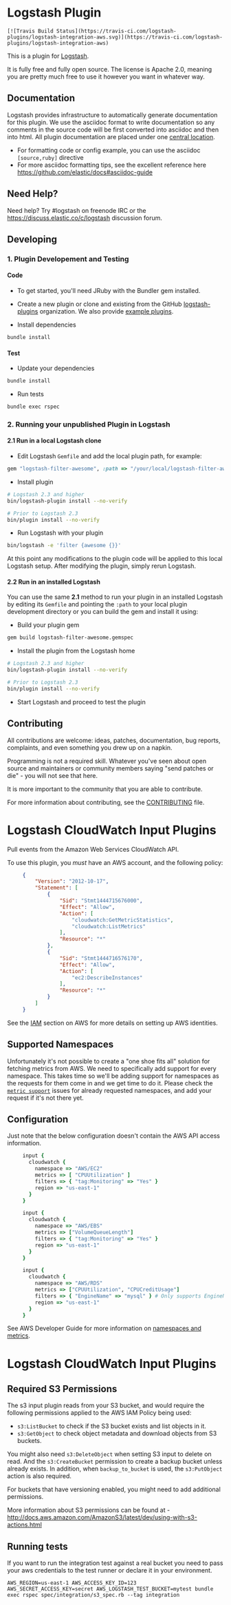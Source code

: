 # Logstash Plugin

    [![Travis Build Status](https://travis-ci.com/logstash-plugins/logstash-integration-aws.svg)](https://travis-ci.com/logstash-plugins/logstash-integration-aws)

This is a plugin for [Logstash](https://github.com/elastic/logstash).

It is fully free and fully open source. The license is Apache 2.0, meaning you are pretty much free to use it however you want in whatever way.

## Documentation

Logstash provides infrastructure to automatically generate documentation for this plugin. We use the asciidoc format to write documentation so any comments in the source code will be first converted into asciidoc and then into html. All plugin documentation are placed under one [central location](http://www.elastic.co/guide/en/logstash/current/).

- For formatting code or config example, you can use the asciidoc `[source,ruby]` directive
- For more asciidoc formatting tips, see the excellent reference here https://github.com/elastic/docs#asciidoc-guide

## Need Help?

Need help? Try #logstash on freenode IRC or the https://discuss.elastic.co/c/logstash discussion forum.

## Developing

### 1. Plugin Developement and Testing

#### Code
- To get started, you'll need JRuby with the Bundler gem installed.

- Create a new plugin or clone and existing from the GitHub [logstash-plugins](https://github.com/logstash-plugins) organization. We also provide [example plugins](https://github.com/logstash-plugins?query=example).

- Install dependencies
```sh
bundle install
```

#### Test

- Update your dependencies

```sh
bundle install
```

- Run tests

```sh
bundle exec rspec
```

### 2. Running your unpublished Plugin in Logstash

#### 2.1 Run in a local Logstash clone

- Edit Logstash `Gemfile` and add the local plugin path, for example:
```ruby
gem "logstash-filter-awesome", :path => "/your/local/logstash-filter-awesome"
```
- Install plugin
```sh
# Logstash 2.3 and higher
bin/logstash-plugin install --no-verify

# Prior to Logstash 2.3
bin/plugin install --no-verify

```
- Run Logstash with your plugin
```sh
bin/logstash -e 'filter {awesome {}}'
```
At this point any modifications to the plugin code will be applied to this local Logstash setup. After modifying the plugin, simply rerun Logstash.

#### 2.2 Run in an installed Logstash

You can use the same **2.1** method to run your plugin in an installed Logstash by editing its `Gemfile` and pointing the `:path` to your local plugin development directory or you can build the gem and install it using:

- Build your plugin gem
```sh
gem build logstash-filter-awesome.gemspec
```
- Install the plugin from the Logstash home
```sh
# Logstash 2.3 and higher
bin/logstash-plugin install --no-verify

# Prior to Logstash 2.3
bin/plugin install --no-verify

```
- Start Logstash and proceed to test the plugin

## Contributing

All contributions are welcome: ideas, patches, documentation, bug reports, complaints, and even something you drew up on a napkin.

Programming is not a required skill. Whatever you've seen about open source and maintainers or community members  saying "send patches or die" - you will not see that here.

It is more important to the community that you are able to contribute.

For more information about contributing, see the [CONTRIBUTING](https://github.com/elastic/logstash/blob/master/CONTRIBUTING.md) file.

# Logstash CloudWatch Input Plugins

Pull events from the Amazon Web Services CloudWatch API.

To use this plugin, you *must* have an AWS account, and the following policy:

```json
     {
         "Version": "2012-10-17",
         "Statement": [
             {
                 "Sid": "Stmt1444715676000",
                 "Effect": "Allow",
                 "Action": [
                     "cloudwatch:GetMetricStatistics",
                     "cloudwatch:ListMetrics"
                 ],
                 "Resource": "*"
             },
             {
                 "Sid": "Stmt1444716576170",
                 "Effect": "Allow",
                 "Action": [
                     "ec2:DescribeInstances"
                 ],
                 "Resource": "*"
             }
         ]
     }
```

See the [IAM][3] section on AWS for more details on setting up AWS identities.

## Supported Namespaces

Unfortunately it's not possible to create a "one shoe fits all" solution for fetching metrics from AWS. We need to specifically add support for every namespace. This takes time so we'll be adding support for namespaces as the requests for them come in and we get time to do it. Please check the [`metric support`][1] issues for already requested namespaces, and add your request if it's not there yet.

## Configuration

Just note that the below configuration doesn't contain the AWS API access information.
 
```ruby
     input {
       cloudwatch {
         namespace => "AWS/EC2"
         metrics => [ "CPUUtilization" ]
         filters => { "tag:Monitoring" => "Yes" }
         region => "us-east-1"
       }
     }

     input {
       cloudwatch {
         namespace => "AWS/EBS"
         metrics => ["VolumeQueueLength"]
         filters => { "tag:Monitoring" => "Yes" }
         region => "us-east-1"
       }
     }

     input {
       cloudwatch {
         namespace => "AWS/RDS"
         metrics => ["CPUUtilization", "CPUCreditUsage"]
         filters => { "EngineName" => "mysql" } # Only supports EngineName, DatabaseClass and DBInstanceIdentifier
         region => "us-east-1"
       }
     }
```

See AWS Developer Guide for more information on [namespaces and metrics][2].

[1]: https://github.com/logstash-plugins/logstash-input-cloudwatch/labels/metric%20support
[2]: http://docs.aws.amazon.com/AmazonCloudWatch/latest/DeveloperGuide/aws-namespaces.html
[3]: http://aws.amazon.com/iam/

# Logstash CloudWatch Input Plugins

## Required S3 Permissions

The s3 input plugin reads from your S3 bucket, and would require the following
permissions applied to the AWS IAM Policy being used:

* `s3:ListBucket` to check if the S3 bucket exists and list objects in it.
* `s3:GetObject` to check object metadata and download objects from S3 buckets.

You might also need `s3:DeleteObject` when setting S3 input to delete on read.
And the `s3:CreateBucket` permission to create a backup bucket unless already
exists.
In addition, when `backup_to_bucket` is used, the `s3:PutObject` action is also required.

For buckets that have versioning enabled, you might need to add additional
permissions.

More information about S3 permissions can be found at -
  http://docs.aws.amazon.com/AmazonS3/latest/dev/using-with-s3-actions.html


## Running tests

If you want to run the integration test against a real bucket you need to pass
your aws credentials to the test runner or declare it in your environment.

```
AWS_REGION=us-east-1 AWS_ACCESS_KEY_ID=123 AWS_SECRET_ACCESS_KEY=secret AWS_LOGSTASH_TEST_BUCKET=mytest bundle exec rspec spec/integration/s3_spec.rb --tag integration
```
